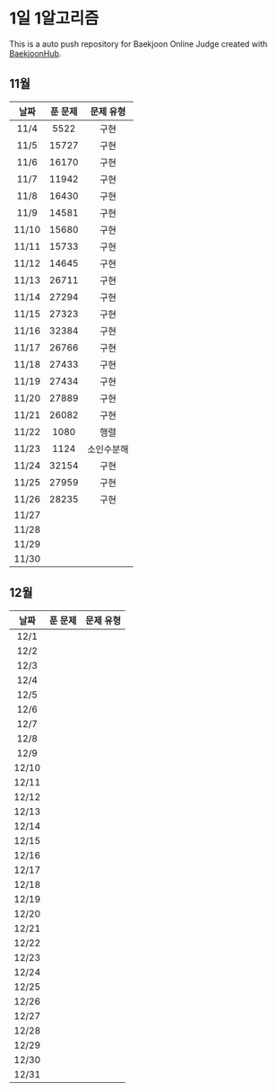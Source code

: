 # 1일 1알고리즘
This is a auto push repository for Baekjoon Online Judge created with [BaekjoonHub](https://github.com/BaekjoonHub/BaekjoonHub).

## 11월

| 날짜  | 푼 문제 | 문제 유형 |
| :--:  | :----: | :-----------: |
| 11/4  |  5522       |       구현        |
| 11/5  | 15727        |     구현          |
| 11/6  |16170|구현 |
| 11/7  | 11942       |      구현         |
| 11/8  |  16430      |         구현      |
| 11/9  |  14581      |            구현   |
| 11/10 | 15680       |          구현     |
| 11/11 |  15733      |           구현    |
| 11/12 |   14645     |             구현  |
| 11/13 |   26711      |   구현            |
| 11/14 |   27294     |    구현           |
| 11/15 | 27323       |     구현          |
| 11/16 |  32384      |     구현          |
| 11/17 |26766|      구현         |
| 11/18 |27433|       구현        |
| 11/19 |     27434   |   구현            |
| 11/20 |  27889      |  구현             |
| 11/21 |26082|   구현            |
| 11/22 |  1080      |   행렬           |
| 11/23 |   1124     |    소인수분해           |
| 11/24 |    32154    |   구현            |
| 11/25 |    27959    | 구현           |
| 11/26 |     28235    |     구현         |
| 11/27 |        |               |
| 11/28 |        |               |
| 11/29 |        |               |
| 11/30 |        |               |

## 12월

| 날짜  | 푼 문제 | 문제 유형 |
| :--:  | :----: | :-----------: |
| 12/1  |        |               |
| 12/2  |        |               |
| 12/3  |        |               |
| 12/4  |        |               |
| 12/5  |        |               |
| 12/6  |        |               |
| 12/7  |        |               |
| 12/8  |        |               |
| 12/9  |        |               |
| 12/10 |        |               |
| 12/11 |        |               |
| 12/12 |        |               |
| 12/13 |        |               |
| 12/14 |        |               |
| 12/15 |        |               |
| 12/16 |        |               |
| 12/17 |        |               |
| 12/18 |        |               |
| 12/19 |        |               |
| 12/20 |        |               |
| 12/21 |        |               |
| 12/22 |        |               |
| 12/23 |        |               |
| 12/24 |        |               |
| 12/25 |        |               |
| 12/26 |        |               |
| 12/27 |        |               |
| 12/28 |        |               |
| 12/29 |        |               |
| 12/30 |        |               |
| 12/31 |        |               |
